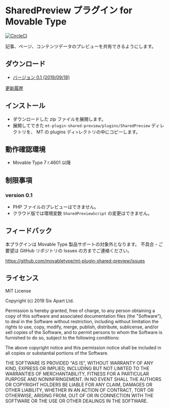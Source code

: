 # SharedPreview プラグイン for Movable Type

[![CircleCI](https://circleci.com/gh/movabletype/mt-plugin-shared-preview.svg?style=svg&circle-token=9ca544e8954e5c1246d099393a2ad4906c2e69a8)](https://circleci.com/gh/movabletype/mt-plugin-shared-preview)

記事、ページ、コンテンツデータのプレビューを共有できるようにします。

## ダウンロード

* [バージョン 0.1 (2019/09/18)](https://github.com/movabletype/mt-plugin-shared-preview/releases/download/0.1/mt-plugin-shared-preview-0.1.zip)

[更新履歴](https://github.com/movabletype/mt-plugin-shared-preview/releases)

## インストール

* ダウンロードした zip ファイルを展開します。
* 展開してできた `mt-plugin-shared-preview/plugins/SharedPreview` ディレクトリを、 MT の plugins ディ>レクトリの中にコピーします。

## 動作確認環境

* Movable Type 7 r.4601 以降

## 制限事項

### version 0.1

* PHP ファイルのプレビューはできません。
* クラウド版では環境変数 `SharedPreviewScript` の変更はできません。

## フィードバック

本プラグインは Movable Type 製品サポートの対象外となります。 不具合・ご要望は GitHub リポジトリの Issues の方までご連絡ください。

https://github.com/movabletype/mt-plugin-shared-preview/issues

## ライセンス

MIT License

Copyright (c) 2019 Six Apart Ltd.

Permission is hereby granted, free of charge, to any person obtaining a copy
of this software and associated documentation files (the "Software"), to deal
in the Software without restriction, including without limitation the rights
to use, copy, modify, merge, publish, distribute, sublicense, and/or sell
copies of the Software, and to permit persons to whom the Software is
furnished to do so, subject to the following conditions:

The above copyright notice and this permission notice shall be included in all
copies or substantial portions of the Software.

THE SOFTWARE IS PROVIDED "AS IS", WITHOUT WARRANTY OF ANY KIND, EXPRESS OR
IMPLIED, INCLUDING BUT NOT LIMITED TO THE WARRANTIES OF MERCHANTABILITY,
FITNESS FOR A PARTICULAR PURPOSE AND NONINFRINGEMENT. IN NO EVENT SHALL THE
AUTHORS OR COPYRIGHT HOLDERS BE LIABLE FOR ANY CLAIM, DAMAGES OR OTHER
LIABILITY, WHETHER IN AN ACTION OF CONTRACT, TORT OR OTHERWISE, ARISING FROM,
OUT OF OR IN CONNECTION WITH THE SOFTWARE OR THE USE OR OTHER DEALINGS IN THE
SOFTWARE.


